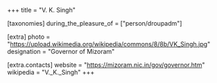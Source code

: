 +++
title = "V. K. Singh"

[taxonomies]
during_the_pleasure_of = ["person/droupadm"]

[extra]
photo = "https://upload.wikimedia.org/wikipedia/commons/8/8b/VK_Singh.jpg"
designation = "Governor of Mizoram"

[extra.contacts]
website = "https://mizoram.nic.in/gov/governor.htm"
wikipedia = "V._K._Singh"
+++